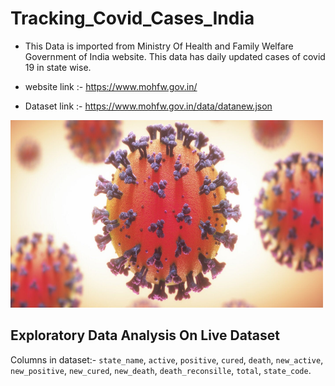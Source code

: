 # Tracking_Covid_Cases_India
* This Data is imported from Ministry Of Health and Family Welfare Government of India website. This data has daily updated cases of covid 19 in state wise.
* website link :- https://www.mohfw.gov.in/

* Dataset link :- https://www.mohfw.gov.in/data/datanew.json

<img src = "covid.jpg" style= "width: 500px;height:300px"/>

## Exploratory Data Analysis On Live Dataset
Columns in dataset:- `state_name`, `active`, `positive`, `cured`, `death`, `new_active`, `new_positive`, `new_cured`, `new_death`, `death_reconsille`, `total`, `state_code`.
